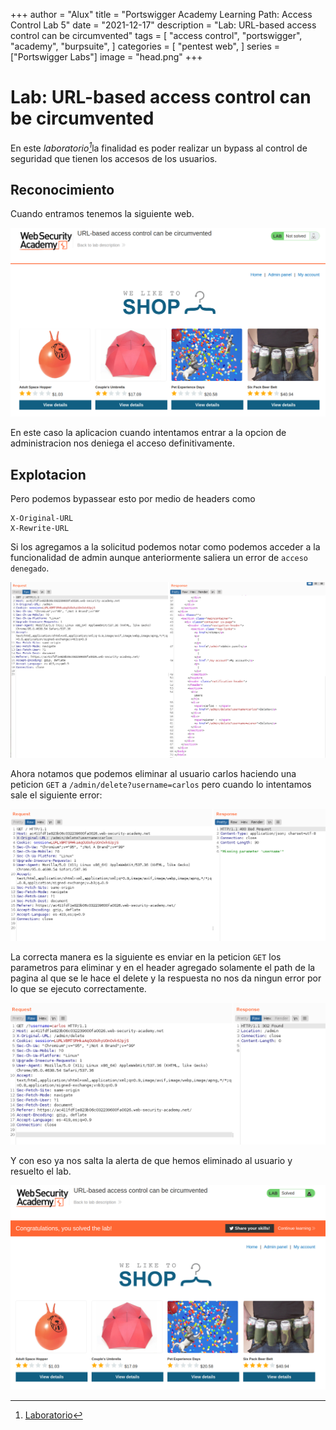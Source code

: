 +++
author = "Alux"
title = "Portswigger Academy Learning Path: Access Control Lab 5"
date = "2021-12-17"
description = "Lab: URL-based access control can be circumvented"
tags = [
    "access control",
    "portswigger",
    "academy",
    "burpsuite",
]
categories = [
    "pentest web",
]
series = ["Portswigger Labs"]
image = "head.png"
+++

# Lab: URL-based access control can be circumvented

En este <cite>laboratorio[^1]</cite>la finalidad es poder realizar un bypass al control de seguridad que tienen los accesos de los usuarios.

## Reconocimiento

Cuando entramos tenemos la siguiente web.

![Web](web.png)

En este caso la aplicacion cuando intentamos entrar a la opcion de administracion nos deniega el acceso definitivamente.

## Explotacion

Pero podemos bypassear esto por medio de headers como

```
X-Original-URL
X-Rewrite-URL
```

Si los agregamos a la solicitud podemos notar como podemos acceder a la funcionalidad de admin aunque anteriormente saliera un error de `acceso denegado`.

![Agregar header de X-Original-URL para bypass](request.png)

Ahora notamos que podemos eliminar al usuario carlos haciendo una peticion `GET` a `/admin/delete?username=carlos` pero cuando lo intentamos sale el siguiente error:

![Request para eliminar al usuario carlos pero erroneamente](request2.png)

La correcta manera es la siguiente es enviar en la peticion `GET` los parametros para eliminar y en el header agregado solamente el path de la pagina al que se le hace el delete y la respuesta no nos da ningun error por lo que se ejecuto correctamente.

![Request para eliminar el usuario carlos](request3.png)

Y con eso ya nos salta la alerta de que hemos eliminado al usuario y resuelto el lab.

![Laboratorio resuelto](resuelto.png)


[^1]: [Laboratorio](https://portswigger.net/web-security/access-control/lab-url-based-access-control-can-be-circumvented)